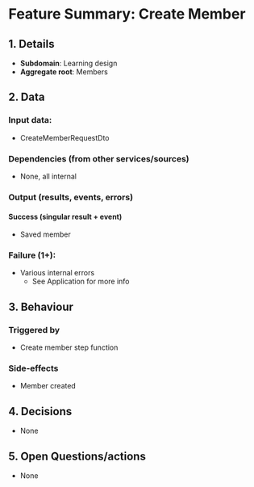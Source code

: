 # Feature Summary: Create Member

## 1. Details

- **Subdomain**: Learning design
- **Aggregate root**: Members

## 2. Data

### Input data:

- CreateMemberRequestDto

### Dependencies (from other services/sources)

- None, all internal

### Output (results, events, errors)

#### Success (singular result + event)

- Saved member

### Failure (1+):

- Various internal errors
  - See Application for more info

## 3. Behaviour

### Triggered by

- Create member step function

### Side-effects

- Member created

## 4. Decisions

- None

## 5. Open Questions/actions

- None
